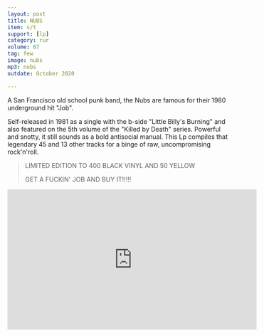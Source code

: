 ```yaml
---
layout: post
title: NUBS
item: s/t
support: [lp]
category: rur
volume: 87
tag: few
image: nubs
mp3: nubs
outdate: October 2020

---
```


A San Francisco old school punk band, the Nubs are famous for their 1980 underground hit "Job".

Self-released in 1981 as a single with the b-side "Little Billy's Burning" and also featured on the 5th volume of the "Killed by Death" series. Powerful and snotty, it still sounds as a bold antisocial manual. This Lp compiles that legendary 45 and 13 other tracks for a binge of raw, uncompromising rock'n'roll.

> LIMITED EDITION TO 400 BLACK VINYL AND 50 YELLOW
>
> GET A FUCKIN' JOB AND BUY IT!!!!!

<iframe width="560" height="315" src="https://www.youtube.com/embed/a1BtEAaeKwc" title="YouTube video player" frameborder="0" allow="accelerometer; autoplay; clipboard-write; encrypted-media; gyroscope; picture-in-picture" allowfullscreen></iframe>

